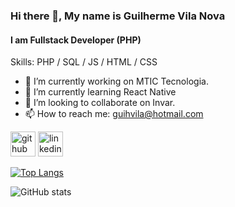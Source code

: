 ### Hi there 👋, My name is Guilherme Vila Nova
#### I am Fullstack Developer (PHP)

Skills: PHP / SQL / JS / HTML / CSS

- 🔭 I’m currently working on MTIC Tecnologia. 
- 🌱 I’m currently learning React Native 
- 👯 I’m looking to collaborate on Invar. 
- 📫 How to reach me: guihvila@hotmail.com 


[<img src='https://cdn.jsdelivr.net/npm/simple-icons@3.0.1/icons/github.svg' alt='github' height='40'>](https://github.com/gui-vncarvalho)  [<img src='https://cdn.jsdelivr.net/npm/simple-icons@3.0.1/icons/linkedin.svg' alt='linkedin' height='40'>](https://www.linkedin.com/in/https://www.linkedin.com/in/gui-vncarvalho//)  

[![Top Langs](https://github-readme-stats.vercel.app/api/top-langs/?username=gui-vncarvalho)](https://github.com/anuraghazra/github-readme-stats)

![GitHub stats](https://github-readme-stats.vercel.app/api?username=gui-vncarvalho&show_icons=true&count_private=true)  

